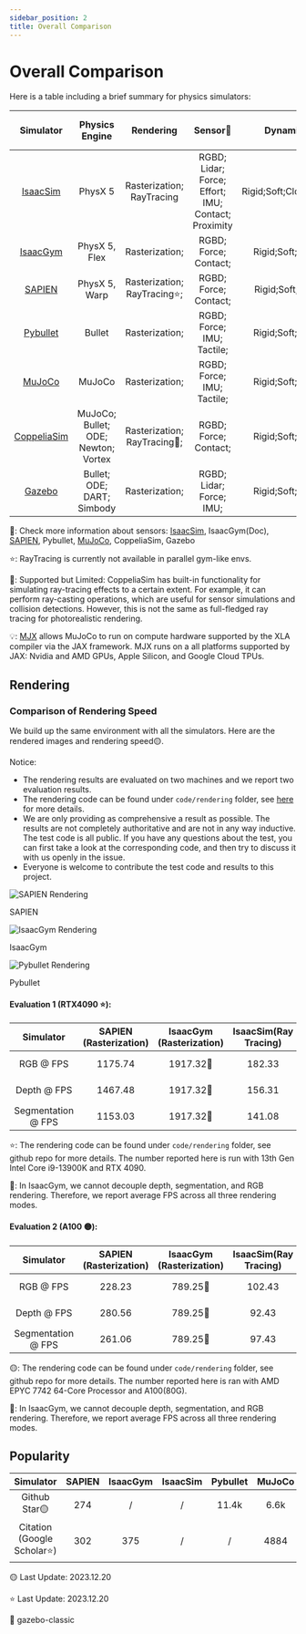 ```yaml
---
sidebar_position: 2
title: Overall Comparison
---
```


# Overall Comparison

Here is a table including a brief summary for physics simulators:

|  Simulator                                        |           Physics Engine            |          Rendering           |                    Sensor🤨                       |        Dynamics        | GPU-accelerated Simulation  | Open-Source |
|:-------------------------------------------------:|:-----------------------------------:|:----------------------------:|:-------------------------------------------------:|:----------------------:|:---------------:|:----------:|
|[IsaacSim](https://developer.nvidia.com/isaac-sim) |               PhysX 5               |  Rasterization; RayTracing   |RGBD; Lidar; Force; Effort; IMU; Contact; Proximity| Rigid;Soft;Cloth;Fluid |        ✔        |     ✘      |
|[IsaacGym](https://developer.nvidia.com/isaac-gym) |            PhysX 5, Flex            |        Rasterization;        |RGBD; Force; Contact;                              |    Rigid;Soft;Cloth    |        ✔        |     ✘      |
|[SAPIEN](https://sapien.ucsd.edu/)                 |            PhysX 5, Warp            | Rasterization; RayTracing⭐️; |RGBD; Force; Contact;                              |    Rigid;Soft;Fluid    |        ✘        |     ✔      |
|[Pybullet](https://pybullet.org/wordpress/)        |               Bullet                |        Rasterization;        |RGBD; Force; IMU; Tactile;                         |    Rigid;Soft;Cloth    |        ✘        |     ✔      |
|[MuJoCo](https://mujoco.org/)                      |               MuJoCo                |        Rasterization;        |RGBD; Force; IMU; Tactile;                         |    Rigid;Soft;Cloth    |        ✔💡      |     ✔      |
|[CoppeliaSim](https://www.coppeliarobotics.com/)   | MuJoCo; Bullet; ODE; Newton; Vortex | Rasterization; RayTracing🔶; |RGBD; Force; Contact;                              |    Rigid;Soft;Cloth    |        ✘        |     ✔      |
|[Gazebo](https://gazebosim.org/home)               |     Bullet; ODE; DART; Simbody      |        Rasterization;        |RGBD; Lidar; Force; IMU;                           |    Rigid;Soft;Cloth    |        ✘        |     ✔      |

🤨: Check more information about sensors: [IsaacSim](https://docs.omniverse.nvidia.com/isaacsim/latest/features/sensors_simulation/index.html), IsaacGym(Doc), [SAPIEN](https://sapien.ucsd.edu/docs/latest/index.html), Pybullet, [MuJoCo](https://mujoco.readthedocs.io/en/stable/overview.html?highlight=sensor#sensor), CoppeliaSim, Gazebo

⭐️: RayTracing is currently not available in parallel gym-like envs.

🔶: Supported but Limited: CoppeliaSim has built-in functionality for simulating ray-tracing effects to a certain extent.
For example, it can perform ray-casting operations, which are useful for sensor simulations and collision detections.
However, this is not the same as full-fledged ray tracing for photorealistic rendering.

💡: [MJX](https://mujoco.readthedocs.io/en/stable/mjx.html) allows MuJoCo to run on compute hardware supported 
by the XLA compiler via the JAX framework. MJX runs on a all platforms supported by JAX: Nvidia and 
AMD GPUs, Apple Silicon, and Google Cloud TPUs.

## Rendering

### Comparison of Rendering Speed

We build up the same environment with all the simulators. Here are the rendered images and rendering speed🟡.

Notice:
- The rendering results are evaluated on two machines and we report two evaluation results.
- The rendering code can be found under `code/rendering` folder, see [here](https://github.com/geng-haoran/Simulately/tree/code/rendering) for more details.
- We are only providing as comprehensive a result as possible. The results are not completely authoritative and are not in any way inductive. The test code is all public. If you have any questions about the test, you can first take a look at the corresponding code, and then try to discuss it with us openly in the issue.
- Everyone is welcome to contribute the test code and results to this project.

<div style={{ display: 'flex', justifyContent: 'space-between' }}>
  <div style={{ textAlign: 'center', marginRight: '10px' }}>
    <img src="/img/comparison/rendering/sapien/color.png" alt="SAPIEN Rendering" style={{ width: 'auto', maxHeight: '200px' }} />
    <p>SAPIEN</p>
  </div>
  <div style={{ textAlign: 'center', marginRight: '10px' }}>
    <img src="/img/comparison/rendering/isaacgym/color.png" alt="IsaacGym Rendering" style={{ width: 'auto', maxHeight: '200px' }} />
    <p>IsaacGym</p>
  </div>
  <div style={{ textAlign: 'center' }}>
    <img src="/img/comparison/rendering/pybullet/color.png" alt="Pybullet Rendering" style={{ width: 'auto', maxHeight: '200px' }} />
    <p>Pybullet</p>
  </div>
</div>

#### Evaluation 1 (RTX4090 ⭐️):

|Simulator|SAPIEN (Rasterization)|IsaacGym (Rasterization)|IsaacSim(Ray Tracing)   |Pybullet (Rasterization)|MuJoCo|
|:------------------:|:------:|:--------:|:--------:|:-----------------------------:|:------:|
|     RGB @ FPS      | 1175.74 | 1917.32🤔 | 182.33 |29.50(OpenGL) 13.68(TinyRender)|2262.59 |
|    Depth @ FPS     | 1467.48 | 1917.32🤔 | 156.31 |29.50(OpenGL) 13.68(TinyRender)|1039.91 |
| Segmentation @ FPS | 1153.03 | 1917.32🤔 | 141.08  |29.50(OpenGL) 13.68(TinyRender)|320.86  |

⭐️: The rendering code can be found under `code/rendering` folder, see github repo for more details. The number reported here is run with 13th Gen Intel Core i9-13900K and RTX 4090.

🤔: In IsaacGym, we cannot decouple depth, segmentation, and RGB rendering. Therefore, we report average FPS across all three rendering modes.

#### Evaluation 2 (A100 🟡):

|Simulator|SAPIEN (Rasterization)|IsaacGym (Rasterization)|IsaacSim(Ray Tracing)  |Pybullet (Rasterization)|MuJoCo|
|:------------------:|:------:|:--------:|:--------:|:----------------------------:|:------:|
|     RGB @ FPS      | 228.23 |  789.25🤔  |102.43    |22.49(OpenGL) 7.06(TinyRender)|88.68  |
|    Depth @ FPS     | 280.56 |  789.25🤔  |92.43    |22.49(OpenGL) 7.06(TinyRender)|288.61  |
| Segmentation @ FPS | 261.06 |  789.25🤔  |97.43    |22.49(OpenGL) 7.06(TinyRender)|119.74  |

🟡: The rendering code can be found under `code/rendering` folder, see github repo for more details. The number reported here is ran with AMD EPYC 7742 64-Core Processor and A100(80G).

🤔: In IsaacGym, we cannot decouple depth, segmentation, and RGB rendering. Therefore, we report average FPS across all three rendering modes.

<!-- ### Comparison of Rendering Performance

pending...

# Parallelization

pending... -->

## Popularity

|     Simulator            | SAPIEN | IsaacGym | IsaacSim | Pybullet | MuJoCo | CoppeliaSim | Gazebo |
|:------------------------:|:------:|:--------:|:--------:|:--------:|:------:|:-----------:|:------:|
|     Github Star🟡         | 274    |    /     |     /    |   11.4k  |  6.6k  |      88     |  1.1k🔶 |
|Citation  (Google Scholar⭐️) | 302    |  375     |    /     |    /     |  4884  |     1786    |  3949  |

🟡 Last Update: 2023.12.20

⭐️ Last Update: 2023.12.20

🔶 gazebo-classic
